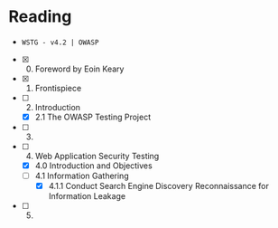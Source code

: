 # Reading

- `WSTG - v4.2 | OWASP`
- [x] 0. Foreword by Eoin Keary
- [x] 1. Frontispiece
- [ ] 2. Introduction
  - [x] 2.1 The OWASP Testing Project
- [ ] 3.
- [ ] 4. Web Application Security Testing
  - [x] 4.0 Introduction and Objectives
  - [ ] 4.1 Information Gathering
    - [x] 4.1.1 Conduct Search Engine Discovery Reconnaissance for Information Leakage
- [ ] 5.
